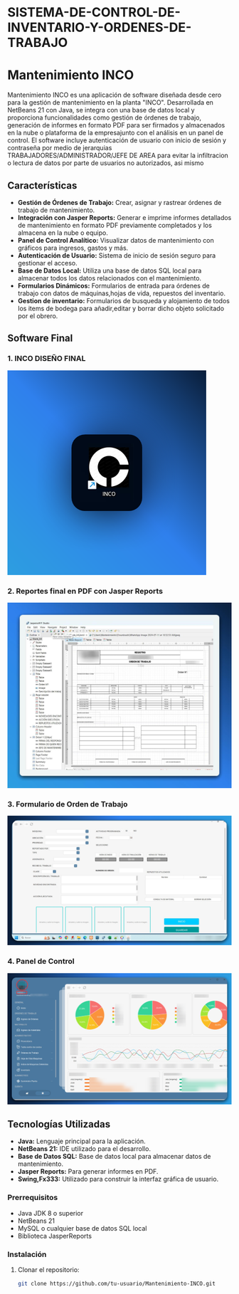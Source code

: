 # SISTEMA-DE-CONTROL-DE-INVENTARIO-Y-ORDENES-DE-TRABAJO
# Mantenimiento INCO 

Mantenimiento INCO es una aplicación de software diseñada desde cero para la gestión de mantenimiento en la planta "INCO". Desarrollada en NetBeans 21 con Java, se integra con una base de datos local y proporciona funcionalidades como gestión de órdenes de trabajo, generación de informes en formato PDF para ser firmados y almacenados en la nube o plataforma de la empresajunto con el análisis en un panel de control. El software incluye autenticación de usuario con inicio de sesión y contraseña por medio de jerarquias TRABAJADORES/ADMINISTRADOR/JEFE DE AREA para evitar la infiltracion o lectura de datos por parte de usuarios no autorizados, asi mismo 

## Características
- **Gestión de Órdenes de Trabajo:** Crear, asignar y rastrear órdenes de trabajo de mantenimiento.
- **Integración con Jasper Reports:** Generar e imprime informes detallados de mantenimiento en formato PDF previamente completados y los almacena en la nube o equipo.
- **Panel de Control Analítico:** Visualizar datos de mantenimiento con gráficos para ingresos, gastos y más.
- **Autenticación de Usuario:** Sistema de inicio de sesión seguro para gestionar el acceso.
- **Base de Datos Local:** Utiliza una base de datos SQL local para almacenar todos los datos relacionados con el mantenimiento.
- **Formularios Dinámicos:** Formularios de entrada para órdenes de trabajo con datos de máquinas,hojas de vida, repuestos del inventario.
- **Gestion de inventario:** Formularios de busqueda y alojamiento de todos los items de bodega para añadir,editar y borrar dicho objeto solicitado por el obrero.
## Software Final 
### 1. INCO DISEÑO FINAL
![VECTOR](./imagenes/logo.png)

### 2. Reportes final en PDF con Jasper Reports
![Reporte Jasper](./imagenes/reporte_jasper.jpeg)

### 3. Formulario de Orden de Trabajo
![Formulario Orden de Trabajo](./imagenes/formulario_orden.png)

### 4. Panel de Control 
![Panel de Control](./imagenes/dashboard.png)

## Tecnologías Utilizadas
- **Java:** Lenguaje principal para la aplicación.
- **NetBeans 21:** IDE utilizado para el desarrollo.
- **Base de Datos SQL:** Base de datos local para almacenar datos de mantenimiento.
- **Jasper Reports:** Para generar informes en PDF.
- **Swing,Fx333:** Utilizado para construir la interfaz gráfica de usuario.



### Prerrequisitos
- Java JDK 8 o superior
- NetBeans 21
- MySQL o cualquier base de datos SQL local
- Biblioteca JasperReports

### Instalación
1. Clonar el repositorio:
   ```bash
   git clone https://github.com/tu-usuario/Mantenimiento-INCO.git
